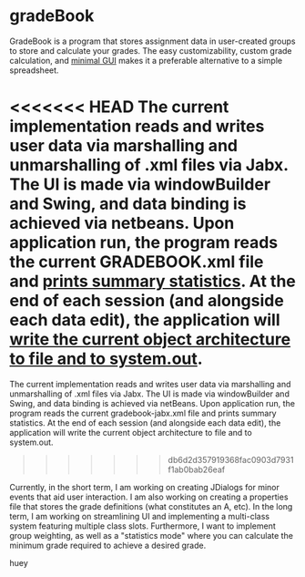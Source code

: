 # gradeBook

GradeBook is a program that stores assignment data in user-created groups to store and calculate your grades. The easy customizability, custom grade calculation, and [minimal GUI](gradeBookUI.png) makes it a preferable alternative to a simple spreadsheet.

<<<<<<< HEAD
The current implementation reads and writes user data via marshalling and unmarshalling of .xml files via Jabx. The UI is made via windowBuilder and Swing, and data binding is achieved via netbeans. Upon application run, the program reads the current GRADEBOOK.xml file and [prints summary statistics](summaryStatsDemo.png). At the end of each session (and alongside each data edit), the application will [write the current object architecture to file and to system.out](XMLWriteDemo.png).
=======
The current implementation reads and writes user data via marshalling and unmarshalling of .xml files via Jabx. The UI is made via windowBuilder and Swing, and data binding is achieved via netBeans. Upon application run, the program reads the current gradebook-jabx.xml file and prints summary statistics. At the end of each session (and alongside each data edit), the application will write the current object architecture to file and to system.out.
>>>>>>> db6d2d357919368fac0903d7931f1ab0bab26eaf

Currently, in the short term, I am working on creating JDialogs for minor events that aid user interaction. I am also working on creating a properties file that stores the grade definitions (what constitutes an A, etc). In the long term, I am working on streamlining UI and implementing a multi-class system featuring multiple class slots. Furthermore, I want to implement group weighting, as well as a "statistics mode" where you can calculate the minimum grade required to achieve a desired grade.

huey 
